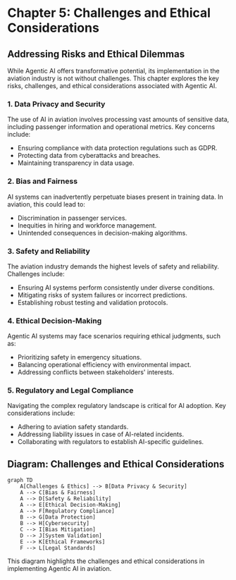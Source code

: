 # Chapter 5: Challenges and Ethical Considerations

## Addressing Risks and Ethical Dilemmas

While Agentic AI offers transformative potential, its implementation in the aviation industry is not without challenges. This chapter explores the key risks, challenges, and ethical considerations associated with Agentic AI.

### 1. Data Privacy and Security

The use of AI in aviation involves processing vast amounts of sensitive data, including passenger information and operational metrics. Key concerns include:

- Ensuring compliance with data protection regulations such as GDPR.
- Protecting data from cyberattacks and breaches.
- Maintaining transparency in data usage.

### 2. Bias and Fairness

AI systems can inadvertently perpetuate biases present in training data. In aviation, this could lead to:

- Discrimination in passenger services.
- Inequities in hiring and workforce management.
- Unintended consequences in decision-making algorithms.

### 3. Safety and Reliability

The aviation industry demands the highest levels of safety and reliability. Challenges include:

- Ensuring AI systems perform consistently under diverse conditions.
- Mitigating risks of system failures or incorrect predictions.
- Establishing robust testing and validation protocols.

### 4. Ethical Decision-Making

Agentic AI systems may face scenarios requiring ethical judgments, such as:

- Prioritizing safety in emergency situations.
- Balancing operational efficiency with environmental impact.
- Addressing conflicts between stakeholders' interests.

### 5. Regulatory and Legal Compliance

Navigating the complex regulatory landscape is critical for AI adoption. Key considerations include:

- Adhering to aviation safety standards.
- Addressing liability issues in case of AI-related incidents.
- Collaborating with regulators to establish AI-specific guidelines.

## Diagram: Challenges and Ethical Considerations

```mermaid
graph TD
    A[Challenges & Ethics] --> B[Data Privacy & Security]
    A --> C[Bias & Fairness]
    A --> D[Safety & Reliability]
    A --> E[Ethical Decision-Making]
    A --> F[Regulatory Compliance]
    B --> G[Data Protection]
    B --> H[Cybersecurity]
    C --> I[Bias Mitigation]
    D --> J[System Validation]
    E --> K[Ethical Frameworks]
    F --> L[Legal Standards]
```

This diagram highlights the challenges and ethical considerations in implementing Agentic AI in aviation.